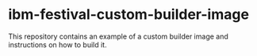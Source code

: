 # ibm-festival-custom-builder-image
This repository contains an example of a custom builder image and instructions on how to build it.
